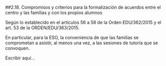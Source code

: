 ##2.18. Compromisos y criterios para la formalización de acuerdos entre el centro y las familias y con los propios alumnos

Según lo establecido en el artículos 56 a 58 de la Orden EDU/362/2015 y el art. 53 de la ORDEN/EDU/363/2015.

En particular, para la ESO, la conveniencia de que las familias se comprometan a asistir, al menos una vez, a las sesiones de tutoría que se convoquen.

Escribir aquí...
